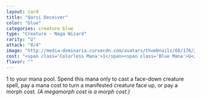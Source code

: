 ```yaml
---
layout: card
title: "Qarsi Deceiver"
color: "blue"
categories: creature blue
type: "Creature - Naga Wizard"
rarity: "U"
attack: "0/4"
image: "http://media-dominaria.cursecdn.com/avatars/thumbnails/68/176/200/283/635615667728355640.png"
cost: "<span class='Colorless Mana'>1</span><span class='Blue Mana'>U</span>"
flavor: ""
---
```


<span class="Colorless Mana">1</span> to your mana pool. Spend this mana only to cast a face-down creature spell, pay a mana cost to turn a manifested creature face up, or pay a morph cost. <em>(A megamorph cost is a morph cost.)</em>
